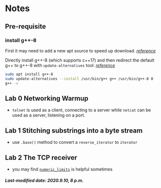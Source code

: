 # Notes

## Pre-requisite

### install g++-8

First it may need to add a new apt source to speed up download. *[reference]()*

Directly install g++-8 (which supports c++17) and then redirect the default g++ to g++-8 with `update-alternatives` tool: *[reference](https://linuxconfig.org/how-to-switch-between-multiple-gcc-and-g-compiler-versions-on-ubuntu-20-04-lts-focal-fossa)*

```bash
sudo apt install g++-8
sudo update-alternatives --install /usr/bin/g++ g++ /usr/bin/g++-8 8
g++ -v
```

## Lab 0  Networking Warmup

+ `telnet` is used as a client, connecting to a server while `netcat` can be used as a server, listening on a port.

## Lab 1  Stitching substrings into a byte stream

+ use `.base()` method to convert a `reverse_iterator` to `iterator`

## Lab 2  The TCP receiver

+ you may find [`numeric_limits`](https://en.cppreference.com/w/cpp/types/numeric_limits) is helpful sometimes

##### Last-modified date: 2020.9.10, 8 p.m.